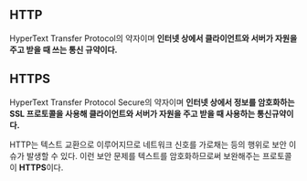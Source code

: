 ## HTTP

HyperText Transfer Protocol의 약자이며 **인터넷 상에서 클라이언트와 서버가 자원을 주고 받을 때 쓰는 통신 규약이다.**


## HTTPS

HyperText Transfer Protocol Secure의 약자이며 **인터넷 상에서 정보를 암호화하는 SSL 프로토콜을 사용해 클라이언트와 서버가 자원을 주고 받을 때 사용하는 통신규약이다.**

HTTP는 텍스트 교환으로 이루어지므로 네트워크 신호를 가로채는 등의 행위로 보안 이슈가 발생할 수 있다. 이런 보안 문제를 텍스트를 암호화하므로써 보완해주는 프로토콜이 **HTTPS**이다. 

